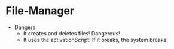 # File-Manager

- Dangers:
  - It creates and deletes files! Dangerous!
  - It uses the activationScript! If it breaks, the system breaks!
